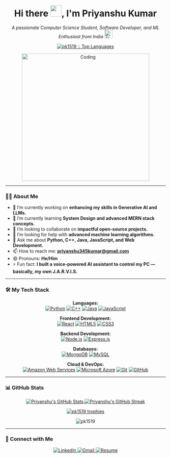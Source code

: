 <h1 align="center">
  Hi there <img src="https://media.giphy.com/media/hvRJCLFzcasrR4ia7z/giphy.gif" width="35">, I'm Priyanshu Kumar
</h1>

<p align="center">
  <em>A passionate Computer Science Student, Software Developer, and ML Enthusiast from India <img src="https://raw.githubusercontent.com/Tarikul-Islam-Anik/Animated-Fluent-Emojis/master/Emojis/Travel%20and%20places/Flag%20India.png" alt="Flag India" width="25" height="25" /></em>
</p>

<p align="center">
  <a href="https://github.com/pk1519">
    <img src="https://github-readme-stats.vercel.app/api/top-langs/?username=pk1519&langs_count=8&layout=compact&theme=tokyonight&hide_border=true" alt="pk1519 :: Top Languages" />
  </a>
</p>

<p align="center">
  <img src="https://media.giphy.com/media/v1.Y2lkPTc5MGI3NjExYWd0dXh3bTNwajJpMHc4eGQ3ZjhhZTN5ejZuMjZsYjE0azh5djh6aiZlcD12MV9naWZzX3NlYXJjaCZjdD1n/78XCFBGOlS6keY1Bil/giphy.gif" alt="Coding" width="400"/>
</p>

---

### 👨‍💻 About Me

- 🔭 I’m currently working on **enhancing my skills in Generative AI and LLMs.**
- 🌱 I’m currently learning **System Design and advanced MERN stack concepts.**
- 👯 I’m looking to collaborate on **impactful open-source projects.**
- 🤔 I’m looking for help with **advanced machine learning algorithms.**
- 💬 Ask me about **Python, C++, Java, JavaScript, and Web Development.**
- 📫 How to reach me: **priyanshu345kumar@gmail.com**
- 😄 Pronouns: **He/Him**
- ⚡ Fun fact: **I built a voice-powered AI assistant to control my PC — basically, my own J.A.R.V.I.S.**

---

### 🛠️ My Tech Stack

<p align="center">
  <strong>Languages:</strong><br>
  <a href="#"><img alt="Python" src="https://img.shields.io/badge/Python-3776AB?style=for-the-badge&logo=python&logoColor=white"></a>
  <a href="#"><img alt="C++" src="https://img.shields.io/badge/C%2B%2B-00599C?style=for-the-badge&logo=c%2B%2B&logoColor=white"></a>
  <a href="#"><img alt="Java" src="https://img.shields.io/badge/Java-ED8B00?style=for-the-badge&logo=openjdk&logoColor=white"></a>
  <a href="#"><img alt="JavaScript" src="https://img.shields.io/badge/JavaScript-F7DF1E?style=for-the-badge&logo=javascript&logoColor=black"></a>
</p>

<p align="center">
  <strong>Frontend Development:</strong><br>
  <a href="#"><img alt="React" src="https://img.shields.io/badge/React-61DAFB?style=for-the-badge&logo=react&logoColor=black"></a>
  <a href="#"><img alt="HTML5" src="https://img.shields.io/badge/HTML5-E34F26?style=for-the-badge&logo=html5&logoColor=white"></a>
  <a href="#"><img alt="CSS3" src="https://img.shields.io/badge/CSS3-1572B6?style=for-the-badge&logo=css3&logoColor=white"></a>
</p>

<p align="center">
  <strong>Backend Development:</strong><br>
  <a href="#"><img alt="Node.js" src="https://img.shields.io/badge/Node.js-339933?style=for-the-badge&logo=node.js&logoColor=white"></a>
  <a href="#"><img alt="Express.js" src="https://img.shields.io/badge/Express.js-000000?style=for-the-badge&logo=express&logoColor=white"></a>
</p>

<p align="center">
  <strong>Databases:</strong><br>
  <a href="#"><img alt="MongoDB" src="https://img.shields.io/badge/MongoDB-47A248?style=for-the-badge&logo=mongodb&logoColor=white"></a>
  <a href="#"><img alt="MySQL" src="https://img.shields.io/badge/MySQL-4479A1?style=for-the-badge&logo=mysql&logoColor=white"></a>
</p>

<p align="center">
  <strong>Cloud & DevOps:</strong><br>
  <a href="#"><img alt="Amazon Web Services" src="https://img.shields.io/badge/AWS-232F3E?style=for-the-badge&logo=amazon-aws&logoColor=white"></a>
  <a href="#"><img alt="Microsoft Azure" src="https://img.shields.io/badge/Azure-0078D4?style=for-the-badge&logo=microsoft-azure&logoColor=white"></a>
  <a href="#"><img alt="Git" src="https://img.shields.io/badge/Git-F05032?style=for-the-badge&logo=git&logoColor=white"></a>
  <a href="#"><img alt="GitHub" src="https://img.shields.io/badge/GitHub-181717?style=for-the-badge&logo=github&logoColor=white"></a>
</p>

---

### 📊 GitHub Stats

<p align="center">
  <a href="https://github.com/pk1519">
    <img align="center" src="https://github-readme-stats.vercel.app/api?username=pk1519&show_icons=true&theme=tokyonight&hide_border=true&count_private=true" alt="Priyanshu's GitHub Stats" />
  </a>
  <a href="https://github.com/pk1519">
    <img align="center" src="https://github-readme-streak-stats.herokuapp.com/?user=pk1519&theme=tokyonight&hide_border=true" alt="Priyanshu's GitHub Streak" />
  </a>
</p>

<p align="center">
  <a href="https://github.com/ryo-ma/github-profile-trophy">
    <img src="https://github-profile-trophy.vercel.app/?username=pk1519&theme=tokyonight&no-frame=true&no-bg=true&margin-w=4" alt="pk1519 trophies" />
  </a>
</p>

<p align="center">
  <img src="https://komarev.com/ghpvc/?username=pk1519&label=Profile%20views&color=0e75b6&style=flat" alt="pk1519" />
</p>

---

### 🤝 Connect with Me

<p align="center">
  <a href="https://linkedin.com/in/priyanshu%20kumar" target="_blank">
    <img src="https://img.shields.io/badge/LinkedIn-0A66C2?style=for-the-badge&logo=linkedin&logoColor=white" alt="LinkedIn">
  </a>
  <a href="mailto:priyanshu345kumar@gmail.com">
    <img src="https://img.shields.io/badge/Gmail-D14836?style=for-the-badge&logo=gmail&logoColor=white" alt="Gmail">
  </a>
  <a href="https://drive.google.com/file/d/1LQpbQZ6dA4faqHlLIJ2TSDuS_bcIIndH/view?usp=sharing" target="_blank">
    <img src="https://img.shields.io/badge/Resume-4285F4?style=for-the-badge&logo=googledrive&logoColor=white" alt="Resume">
  </a>
</p>
